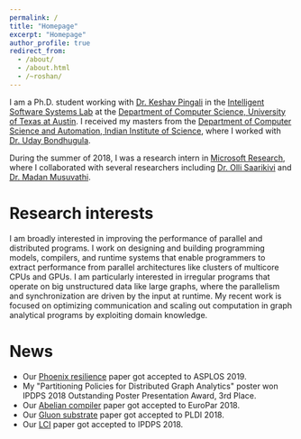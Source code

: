 ```yaml
---
permalink: /
title: "Homepage"
excerpt: "Homepage"
author_profile: true
redirect_from: 
  - /about/
  - /about.html
  - /~roshan/
---
```


I am a Ph.D. student working with [Dr. Keshav Pingali](https://www.cs.utexas.edu/~pingali/) in the [Intelligent Software Systems Lab](http://iss.ices.utexas.edu/) at the [Department of Computer Science, University of Texas at Austin](https://www.cs.utexas.edu/). I received my masters from the [Department of Computer Science and Automation, Indian Institute of Science](http://www.csa.iisc.ac.in/), where I worked with [Dr. Uday Bondhugula](http://drona.csa.iisc.ernet.in/~uday/).

During the summer of 2018, I was a research intern in [Microsoft Research](https://www.microsoft.com/en-us/research/group/research-in-software-engineering-rise/), where I collaborated with several researchers including [Dr. Olli Saarikivi](https://www.microsoft.com/en-us/research/people/olsaarik/) and [Dr. Madan Musuvathi](https://www.microsoft.com/en-us/research/people/madanm/).

# Research interests

I am broadly interested in improving the performance of parallel and distributed programs. I work on designing and building programming models, compilers, and runtime systems that enable programmers to extract performance from parallel architectures like clusters of multicore CPUs and GPUs. I am particularly interested in irregular programs that operate on big unstructured data like large graphs, where the parallelism and synchronization are driven by the input at runtime. My recent work is focused on optimizing communication and scaling out computation in graph analytical programs by exploiting domain knowledge.

# News

* Our [Phoenix resilience](https://roshandathathri.github.io/publication/2019-asplos) paper got accepted to ASPLOS 2019.
* My "Partitioning Policies for Distributed Graph Analytics" poster won IPDPS 2018 Outstanding Poster Presentation Award, 3rd Place.
* Our [Abelian compiler](https://roshandathathri.github.io/publication/2018-europar) paper got accepted to EuroPar 2018.
* Our [Gluon substrate](https://roshandathathri.github.io/publication/2018-pldi) paper got accepted to PLDI 2018.
* Our [LCI](https://roshandathathri.github.io/publication/2018-ipdps) paper got accepted to IPDPS 2018.
